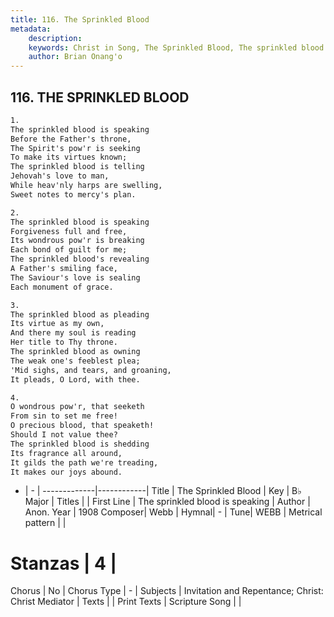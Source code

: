 ```yaml
---
title: 116. The Sprinkled Blood
metadata:
    description: 
    keywords: Christ in Song, The Sprinkled Blood, The sprinkled blood is speaking, 
    author: Brian Onang'o
---
```



## 116. THE SPRINKLED BLOOD

```txt
1.
The sprinkled blood is speaking
Before the Father's throne,
The Spirit's pow'r is seeking
To make its virtues known;
The sprinkled blood is telling
Jehovah's love to man,
While heav'nly harps are swelling,
Sweet notes to mercy's plan.

2.
The sprinkled blood is speaking
Forgiveness full and free,
Its wondrous pow'r is breaking
Each bond of guilt for me;
The sprinkled blood's revealing
A Father's smiling face,
The Saviour's love is sealing
Each monument of grace.

3.
The sprinkled blood as pleading 
Its virtue as my own,
And there my soul is reading
Her title to Thy throne.
The sprinkled blood as owning
The weak one's feeblest plea;
'Mid sighs, and tears, and groaning,
It pleads, O Lord, with thee.

4.
O wondrous pow'r, that seeketh
From sin to set me free!
O precious blood, that speaketh!
Should I not value thee?
The sprinkled blood is shedding
Its fragrance all around,
It gilds the path we're treading,
It makes our joys abound. 
```

- |   -  |
-------------|------------|
Title | The Sprinkled Blood |
Key | B♭ Major |
Titles |  |
First Line | The sprinkled blood is speaking |
Author | Anon.
Year | 1908
Composer| Webb |
Hymnal|  - |
Tune| WEBB |
Metrical pattern | |
# Stanzas | 4 |
Chorus | No |
Chorus Type | - |
Subjects | Invitation and Repentance; Christ: Christ Mediator |
Texts |  |
Print Texts | 
Scripture Song |  |
  
